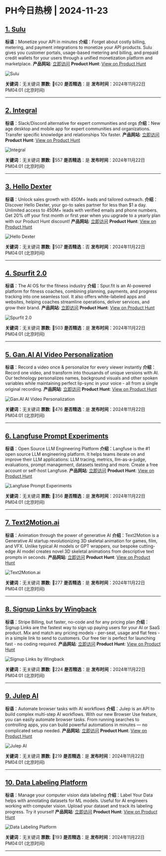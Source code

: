 # PH今日热榜 | 2024-11-23

## [1. Sulu](https://www.producthunt.com/posts/sulu?utm_campaign=producthunt-api&utm_medium=api-v2&utm_source=Application%3A+weekly+%28ID%3A+148189%29)
**标语**：Monetize your API in minutes
**介绍**：Forget about costly billing, metering, and payment integrations to monetize your API products. Sulu gives you customer portals, usage-based metering and billing, and prepaid credit wallets for your users through a unified monetization platform and marketplace.
**产品网站**: [立即访问](https://www.producthunt.com/r/SQCA7EGOZMIVWO?utm_campaign=producthunt-api&utm_medium=api-v2&utm_source=Application%3A+weekly+%28ID%3A+148189%29)
**Product Hunt**: [View on Product Hunt](https://www.producthunt.com/posts/sulu?utm_campaign=producthunt-api&utm_medium=api-v2&utm_source=Application%3A+weekly+%28ID%3A+148189%29)

![Sulu](https://ph-files.imgix.net/b2e6e3b9-2a22-4095-aecb-4f2bfc94e3a1.png?auto=format&fit=crop&frame=1&h=512&w=1024)

**关键词**：无关键词
**票数**: 🔺620
**是否精选**：是
**发布时间**：2024年11月22日 PM04:01 (北京时间)

---

## [2. Integral ](https://www.producthunt.com/posts/integral?utm_campaign=producthunt-api&utm_medium=api-v2&utm_source=Application%3A+weekly+%28ID%3A+148189%29)
**标语**：Slack/Discord alternative for expert communities and orgs
**介绍**：New age desktop and mobile app for expert communities and organizations. Transfer specific knowledge and relationships 10x faster.
**产品网站**: [立即访问](https://www.producthunt.com/r/FDYENLJQLKIZHW?utm_campaign=producthunt-api&utm_medium=api-v2&utm_source=Application%3A+weekly+%28ID%3A+148189%29)
**Product Hunt**: [View on Product Hunt](https://www.producthunt.com/posts/integral?utm_campaign=producthunt-api&utm_medium=api-v2&utm_source=Application%3A+weekly+%28ID%3A+148189%29)

![Integral ](https://ph-files.imgix.net/7cce0eff-5d83-4a56-a8ee-1f317229d564.png?auto=format&fit=crop&frame=1&h=512&w=1024)

**关键词**：无关键词
**票数**: 🔺557
**是否精选**：是
**发布时间**：2024年11月22日 PM04:01 (北京时间)

---

## [3. Hello Dexter](https://www.producthunt.com/posts/hello-dexter?utm_campaign=producthunt-api&utm_medium=api-v2&utm_source=Application%3A+weekly+%28ID%3A+148189%29)
**标语**：Unlock sales growth with 450M+ leads and tailored outreach.
**介绍**：Discover Hello Dexter, your go-to sales partner for less than $1 a day. Unlimited access to 450M+ leads with verified emails and phone numbers. Get 20% off your first month or first year when you upgrade to a yearly plan with our Product Hunt discount!
**产品网站**: [立即访问](https://www.producthunt.com/r/H5RTXEKN6ZSRK4?utm_campaign=producthunt-api&utm_medium=api-v2&utm_source=Application%3A+weekly+%28ID%3A+148189%29)
**Product Hunt**: [View on Product Hunt](https://www.producthunt.com/posts/hello-dexter?utm_campaign=producthunt-api&utm_medium=api-v2&utm_source=Application%3A+weekly+%28ID%3A+148189%29)

![Hello Dexter](https://ph-files.imgix.net/573832ba-3b8c-41de-af51-5aba6c0115c7.png?auto=format&fit=crop&frame=1&h=512&w=1024)

**关键词**：无关键词
**票数**: 🔺507
**是否精选**：否
**发布时间**：2024年11月22日 PM04:01 (北京时间)

---

## [4. Spurfit 2.0 ](https://www.producthunt.com/posts/spurfit-2-0?utm_campaign=producthunt-api&utm_medium=api-v2&utm_source=Application%3A+weekly+%28ID%3A+148189%29)
**标语**：The AI OS for the fitness industry
**介绍**：Spur.fit is an AI-powered platform for fitness coaches, combining planning, payments, and progress tracking into one seamless tool. It also offers white-labeled apps and websites, helping coaches streamline operations, deliver services, and grow their brand.
**产品网站**: [立即访问](https://www.producthunt.com/r/MT7TBDGZUL6SAU?utm_campaign=producthunt-api&utm_medium=api-v2&utm_source=Application%3A+weekly+%28ID%3A+148189%29)
**Product Hunt**: [View on Product Hunt](https://www.producthunt.com/posts/spurfit-2-0?utm_campaign=producthunt-api&utm_medium=api-v2&utm_source=Application%3A+weekly+%28ID%3A+148189%29)

![Spurfit 2.0 ](https://ph-files.imgix.net/b48e08b4-1b60-41e4-a3f5-6f28c9051bb5.gif?auto=format&fit=crop&frame=1&h=512&w=1024)

**关键词**：无关键词
**票数**: 🔺503
**是否精选**：是
**发布时间**：2024年11月22日 PM04:01 (北京时间)

---

## [5. Gan.AI AI Video Personalization](https://www.producthunt.com/posts/gan-ai-ai-video-personalization?utm_campaign=producthunt-api&utm_medium=api-v2&utm_source=Application%3A+weekly+%28ID%3A+148189%29)
**标语**：Record a video once & personalize for every viewer instantly
**介绍**：Record one video, and transform into thousands of unique versions with AI. Our technology personalizes names, background visuals and other spoken variables while maintaining perfect lip-sync in your voice - all from a single original recording.
**产品网站**: [立即访问](https://www.producthunt.com/r/TWLJEVONASQ2ZA?utm_campaign=producthunt-api&utm_medium=api-v2&utm_source=Application%3A+weekly+%28ID%3A+148189%29)
**Product Hunt**: [View on Product Hunt](https://www.producthunt.com/posts/gan-ai-ai-video-personalization?utm_campaign=producthunt-api&utm_medium=api-v2&utm_source=Application%3A+weekly+%28ID%3A+148189%29)

![Gan.AI AI Video Personalization](https://ph-files.imgix.net/bc9c48c9-7409-4444-8f5d-5631c7121a4d.png?auto=format&fit=crop&frame=1&h=512&w=1024)

**关键词**：无关键词
**票数**: 🔺476
**是否精选**：是
**发布时间**：2024年11月22日 PM04:01 (北京时间)

---

## [6. Langfuse Prompt Experiments](https://www.producthunt.com/posts/langfuse-prompt-experiments?utm_campaign=producthunt-api&utm_medium=api-v2&utm_source=Application%3A+weekly+%28ID%3A+148189%29)
**标语**：Open Source LLM Engineering Platform
**介绍**：Langfuse is the #1 open source LLM engineering platform. It helps teams iterate on and improve their LLM applications: LLM tracing, metrics, llm-as-a-judge, evaluations, prompt management, datasets testing and more. Create a free account or self-host Langfuse.
**产品网站**: [立即访问](https://www.producthunt.com/r/LJUHFIXN2QAHCU?utm_campaign=producthunt-api&utm_medium=api-v2&utm_source=Application%3A+weekly+%28ID%3A+148189%29)
**Product Hunt**: [View on Product Hunt](https://www.producthunt.com/posts/langfuse-prompt-experiments?utm_campaign=producthunt-api&utm_medium=api-v2&utm_source=Application%3A+weekly+%28ID%3A+148189%29)

![Langfuse Prompt Experiments](https://ph-files.imgix.net/bc79a7f1-fe19-4985-b5e3-93b2f0439eaa.png?auto=format&fit=crop&frame=1&h=512&w=1024)

**关键词**：无关键词
**票数**: 🔺356
**是否精选**：是
**发布时间**：2024年11月22日 PM04:01 (北京时间)

---

## [7. Text2Motion.ai](https://www.producthunt.com/posts/text2motion-ai?utm_campaign=producthunt-api&utm_medium=api-v2&utm_source=Application%3A+weekly+%28ID%3A+148189%29)
**标语**：Animation through the power of generative AI
**介绍**：Text2Motion is a Generative AI startup revolutionizing 3D skeletal animation for games, film, and VFX. Unlike typical AI models or GPT wrappers, our bespoke cutting-edge AI model creates novel 3D skeletal animations from descriptive text prompts in seconds.
**产品网站**: [立即访问](https://www.producthunt.com/r/AJYR4KSMRYH2IO?utm_campaign=producthunt-api&utm_medium=api-v2&utm_source=Application%3A+weekly+%28ID%3A+148189%29)
**Product Hunt**: [View on Product Hunt](https://www.producthunt.com/posts/text2motion-ai?utm_campaign=producthunt-api&utm_medium=api-v2&utm_source=Application%3A+weekly+%28ID%3A+148189%29)

![Text2Motion.ai](https://ph-files.imgix.net/43a93d94-f141-4533-b671-6b710b05f15c.gif?auto=format&fit=crop&frame=1&h=512&w=1024)

**关键词**：无关键词
**票数**: 🔺277
**是否精选**：是
**发布时间**：2024年11月22日 PM04:01 (北京时间)

---

## [8. Signup Links by Wingback](https://www.producthunt.com/posts/signup-links-by-wingback?utm_campaign=producthunt-api&utm_medium=api-v2&utm_source=Application%3A+weekly+%28ID%3A+148189%29)
**标语**：Stripe Billing, but faster, no-code and for any pricing plan
**介绍**：Signup Links are the fastest way to sign up paying users for your AI or SaaS product. Mix and match any pricing models - per-seat, usage and flat fees - in a simple link to send to customers. Our free tier is perfect for launching fast - no coding required.
**产品网站**: [立即访问](https://www.producthunt.com/r/UF4PSRELIIP7Y2?utm_campaign=producthunt-api&utm_medium=api-v2&utm_source=Application%3A+weekly+%28ID%3A+148189%29)
**Product Hunt**: [View on Product Hunt](https://www.producthunt.com/posts/signup-links-by-wingback?utm_campaign=producthunt-api&utm_medium=api-v2&utm_source=Application%3A+weekly+%28ID%3A+148189%29)

![Signup Links by Wingback](https://ph-files.imgix.net/868f817f-8ead-43fd-a16b-a3248e19c360.png?auto=format&fit=crop&frame=1&h=512&w=1024)

**关键词**：无关键词
**票数**: 🔺224
**是否精选**：是
**发布时间**：2024年11月22日 PM04:01 (北京时间)

---

## [9. Julep AI](https://www.producthunt.com/posts/julep-ai?utm_campaign=producthunt-api&utm_medium=api-v2&utm_source=Application%3A+weekly+%28ID%3A+148189%29)
**标语**：Automate browser tasks with AI workflows
**介绍**：Julep is an API to build complex multi-step AI workflows. With our new Browser Use feature, you can easily automate browser tasks. From running searches to controlling apps, you can build powerful automations in minutes — no complicated setup needed.
**产品网站**: [立即访问](https://www.producthunt.com/r/JENPFQMVI3PT2K?utm_campaign=producthunt-api&utm_medium=api-v2&utm_source=Application%3A+weekly+%28ID%3A+148189%29)
**Product Hunt**: [View on Product Hunt](https://www.producthunt.com/posts/julep-ai?utm_campaign=producthunt-api&utm_medium=api-v2&utm_source=Application%3A+weekly+%28ID%3A+148189%29)

![Julep AI](https://ph-files.imgix.net/b7eb3b19-2cc0-4a13-baf0-c6167bb59303.png?auto=format&fit=crop&frame=1&h=512&w=1024)

**关键词**：无关键词
**票数**: 🔺219
**是否精选**：是
**发布时间**：2024年11月22日 PM04:01 (北京时间)

---

## [10. Data Labeling Platform](https://www.producthunt.com/posts/data-labeling-platform?utm_campaign=producthunt-api&utm_medium=api-v2&utm_source=Application%3A+weekly+%28ID%3A+148189%29)
**标语**：Manage your computer vision data labeling
**介绍**：Label Your Data helps with annotating datasets for ML models. Useful for AI engineers working with computer vision. Upload your dataset and track its labeling progress. Try it yourself
**产品网站**: [立即访问](https://www.producthunt.com/r/BUBWGGKZI7GW4Y?utm_campaign=producthunt-api&utm_medium=api-v2&utm_source=Application%3A+weekly+%28ID%3A+148189%29)
**Product Hunt**: [View on Product Hunt](https://www.producthunt.com/posts/data-labeling-platform?utm_campaign=producthunt-api&utm_medium=api-v2&utm_source=Application%3A+weekly+%28ID%3A+148189%29)

![Data Labeling Platform](https://ph-files.imgix.net/a8380a62-a026-47cf-8fa0-160e8dacd0bb.gif?auto=format&fit=crop&frame=1&h=512&w=1024)

**关键词**：无关键词
**票数**: 🔺193
**是否精选**：是
**发布时间**：2024年11月22日 PM04:01 (北京时间)

---

